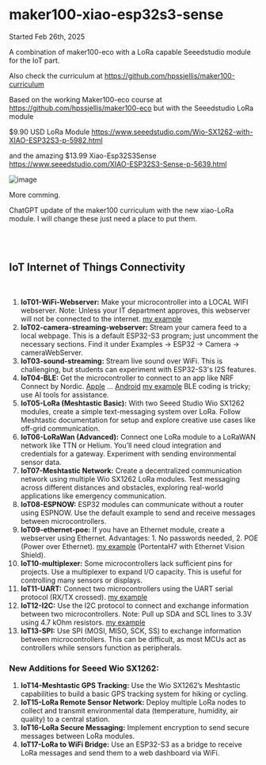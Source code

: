 # maker100-xiao-esp32s3-sense

Started Feb 26th, 2025

A combination of maker100-eco with a LoRa capable Seeedstudio module for the IoT part.

Also check the curriculum at https://github.com/hpssjellis/maker100-curriculum


Based on the working Maker100-eco course at https://github.com/hpssjellis/maker100-eco but with the Seeedstudio LoRa module  


$9.90 USD LoRa Module https://www.seeedstudio.com/Wio-SX1262-with-XIAO-ESP32S3-p-5982.html

and the amazing $13.99 Xiao-Esp32S3Sense   https://www.seeedstudio.com/XIAO-ESP32S3-Sense-p-5639.html

![image](https://github.com/user-attachments/assets/5bb9f204-d206-43c6-a4c4-84933e369dcf)


More comming.







ChatGPT update of the maker100 curriculum with the new xiao-LoRa module. I will change these just need a place to put them.


<br><br><h2 name="iot"> IoT Internet of Things Connectivity</h2><br>

1. **IoT01-WiFi-Webserver:** Make your microcontroller into a LOCAL WIFI webserver. Note: Unless your IT department approves, this webserver will not be connected to the internet. [my example](https://github.com/hpssjellis/maker100-eco/blob/main/README.md#a47)  
1. **IoT02-camera-streaming-webserver:** Stream your camera feed to a local webpage. This is a default ESP32-S3 program; just uncomment the necessary sections. Find it under Examples → ESP32 → Camera → cameraWebServer.  
1. **IoT03-sound-streaming:** Stream live sound over WiFi. This is challenging, but students can experiment with ESP32-S3's I2S features.  
1. **IoT04-BLE:** Get the microcontroller to connect to an app like NRF Connect by Nordic. [Apple](https://apps.apple.com/us/app/nrf-connect-for-mobile/id1054362403) ...  [Android](https://play.google.com/store/apps/details?id=no.nordicsemi.android.mcp&hl=en&pli=1)  [my example](https://github.com/hpssjellis/maker100-eco/blob/main/README.md#a52) BLE coding is tricky; use AI tools for assistance.
1. **IoT05-LoRa (Meshtastic Basic):** With two Seeed Studio Wio SX1262 modules, create a simple text-messaging system over LoRa. Follow Meshtastic documentation for setup and explore creative use cases like off-grid communication.  
1. **IoT06-LoRaWan (Advanced):** Connect one LoRa module to a LoRaWAN network like TTN or Helium. You’ll need cloud integration and credentials for a gateway. Experiment with sending environmental sensor data.  
1. **IoT07-Meshtastic Network:** Create a decentralized communication network using multiple Wio SX1262 LoRa modules. Test messaging across different distances and obstacles, exploring real-world applications like emergency communication.  
1. **IoT08-ESPNOW:** ESP32 modules can communicate without a router using ESPNOW. Use the default example to send and receive messages between microcontrollers.  
1. **IoT09-ethernet-poe:** If you have an Ethernet module, create a webserver using Ethernet. Advantages: 1. No passwords needed, 2. POE (Power over Ethernet). [my example](https://github.com/hpssjellis/maker100#21) (PortentaH7 with Ethernet Vision Shield).  
1. **IoT10-multiplexer:** Some microcontrollers lack sufficient pins for projects. Use a multiplexer to expand I/O capacity. This is useful for controlling many sensors or displays.  
1. **IoT11-UART:** Connect two microcontrollers using the UART serial protocol (RX/TX crossed). [my example](https://github.com/hpssjellis/maker100-eco/blob/main/README.md#a38b)   
1. **IoT12-I2C:** Use the I2C protocol to connect and exchange information between two microcontrollers. Note: Pull up SDA and SCL lines to 3.3V using 4.7 kOhm resistors. [my example](https://github.com/hpssjellis/maker100-eco/blob/main/README.md#a38a)   
1. **IoT13-SPI:** Use SPI (MOSI, MISO, SCK, SS) to exchange information between microcontrollers. This can be difficult, as most MCUs act as controllers while sensors function as peripherals.

### New Additions for Seeed Wio SX1262:

1. **IoT14-Meshtastic GPS Tracking:** Use the Wio SX1262’s Meshtastic capabilities to build a basic GPS tracking system for hiking or cycling.
1. **IoT15-LoRa Remote Sensor Network:** Deploy multiple LoRa nodes to collect and transmit environmental data (temperature, humidity, air quality) to a central station.
1. **IoT16-LoRa Secure Messaging:** Implement encryption to send secure messages between LoRa modules.
1. **IoT17-LoRa to WiFi Bridge:** Use an ESP32-S3 as a bridge to receive LoRa messages and send them to a web dashboard via WiFi.


